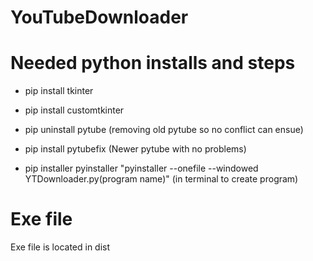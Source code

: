 # YouTubeDownloader

# Needed python installs and steps
- pip install tkinter
- pip install customtkinter
- pip uninstall pytube
  (removing old pytube so no conflict can ensue)
- pip install pytubefix
  (Newer pytube with no problems)

- pip installer pyinstaller
"pyinstaller --onefile --windowed YTDownloader.py(program name)" (in terminal to create program)

# Exe file
Exe file is located in dist
